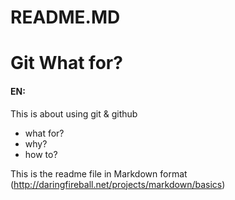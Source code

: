 # README.MD

# Git What for?
#### EN: 
This is about using git & github
- what for?
- why?
- how to?

This is the readme file in Markdown format (http://daringfireball.net/projects/markdown/basics)


